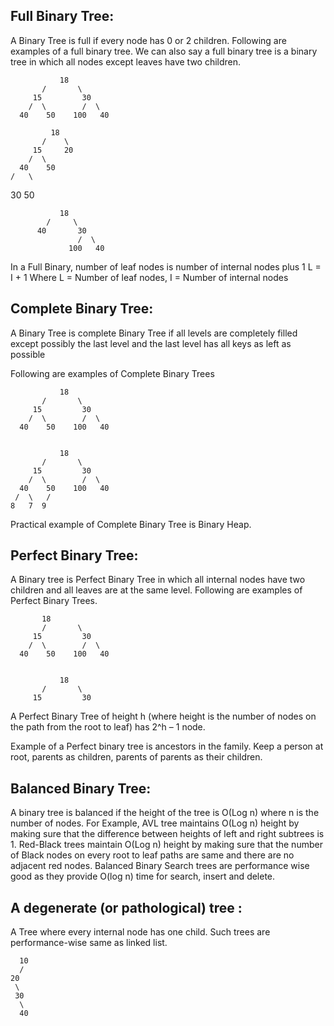 Full Binary Tree:
----------------
 A Binary Tree is full if every node has 0 or 2 children. Following are examples of a full binary tree. We can also say a full binary tree is a binary tree in which all nodes except leaves have two children.

               18
           /       \  
         15         30  
        /  \        /  \
      40    50    100   40

             18
           /    \   
         15     20    
        /  \       
      40    50   
    /   \
   30   50

               18
            /     \  
          40       30  
                   /  \
                 100   40
                 
 In a Full Binary, number of leaf nodes is number of internal nodes plus 1
       L = I + 1
Where L = Number of leaf nodes, I = Number of internal nodes



Complete Binary Tree:
---------------------
 A Binary Tree is complete Binary Tree if all levels are completely filled except possibly the last level and the last level has all keys as left as possible

Following are examples of Complete Binary Trees

               18
           /       \  
         15         30  
        /  \        /  \
      40    50    100   40


               18
           /       \  
         15         30  
        /  \        /  \
      40    50    100   40
     /  \   /
    8   7  9 
Practical example of Complete Binary Tree is Binary Heap.


Perfect Binary Tree:
--------------------
 A Binary tree is Perfect Binary Tree in which all internal nodes have two children and all leaves are at the same level.
Following are examples of Perfect Binary Trees.

           18
           /       \  
         15         30  
        /  \        /  \
      40    50    100   40


               18
           /       \  
         15         30  
A Perfect Binary Tree of height h (where height is the number of nodes on the path from the root to leaf) has 2^h – 1 node.

Example of a Perfect binary tree is ancestors in the family. Keep a person at root, parents as children, parents of parents as their children.

Balanced Binary Tree:
--------------------
A binary tree is balanced if the height of the tree is O(Log n) where n is the number of nodes. For Example, AVL tree maintains O(Log n) height by making sure that the difference between heights of left and right subtrees is 1. Red-Black trees maintain O(Log n) height by making sure that the number of Black nodes on every root to leaf paths are same and there are no adjacent red nodes. Balanced Binary Search trees are performance wise good as they provide O(log n) time for search, insert and delete.


A degenerate (or pathological) tree :
------------------------------------
A Tree where every internal node has one child. Such trees are performance-wise same as linked list.

      10
      /
    20
     \
     30
      \
      40     